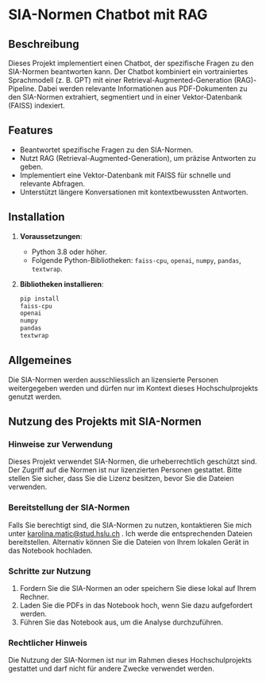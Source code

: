 # SIA-Normen Chatbot mit RAG

## Beschreibung
Dieses Projekt implementiert einen Chatbot, der spezifische Fragen zu den SIA-Normen beantworten kann. Der Chatbot kombiniert ein vortrainiertes Sprachmodell (z. B. GPT) mit einer Retrieval-Augmented-Generation (RAG)-Pipeline. Dabei werden relevante Informationen aus PDF-Dokumenten zu den SIA-Normen extrahiert, segmentiert und in einer Vektor-Datenbank (FAISS) indexiert.

## Features
- Beantwortet spezifische Fragen zu den SIA-Normen.
- Nutzt RAG (Retrieval-Augmented-Generation), um präzise Antworten zu geben.
- Implementiert eine Vektor-Datenbank mit FAISS für schnelle und relevante Abfragen.
- Unterstützt längere Konversationen mit kontextbewussten Antworten.

## Installation
1. **Voraussetzungen**:
   - Python 3.8 oder höher.
   - Folgende Python-Bibliotheken: `faiss-cpu`, `openai`, `numpy`, `pandas`, `textwrap`.

2. **Bibliotheken installieren**:
   ```bash
   pip install
   faiss-cpu
   openai
   numpy
   pandas
   textwrap

## Allgemeines 
Die SIA-Normen werden ausschliesslich an lizensierte Personen weitergegeben werden und dürfen nur im Kontext dieses Hochschulprojekts genutzt werden.

## Nutzung des Projekts mit SIA-Normen

### Hinweise zur Verwendung
Dieses Projekt verwendet SIA-Normen, die urheberrechtlich geschützt sind. Der Zugriff auf die Normen ist nur lizenzierten Personen gestattet. Bitte stellen Sie sicher, dass Sie die Lizenz besitzen, bevor Sie die Dateien verwenden.

### Bereitstellung der SIA-Normen
Falls Sie berechtigt sind, die SIA-Normen zu nutzen, kontaktieren Sie mich unter karolina.matic@stud.hslu.ch . Ich werde die entsprechenden Dateien bereitstellen. Alternativ können Sie die Dateien von Ihrem lokalen Gerät in das Notebook hochladen.

### Schritte zur Nutzung
1. Fordern Sie die SIA-Normen an oder speichern Sie diese lokal auf Ihrem Rechner.
2. Laden Sie die PDFs in das Notebook hoch, wenn Sie dazu aufgefordert werden.
3. Führen Sie das Notebook aus, um die Analyse durchzuführen.

### Rechtlicher Hinweis
Die Nutzung der SIA-Normen ist nur im Rahmen dieses Hochschulprojekts gestattet und darf nicht für andere Zwecke verwendet werden.

